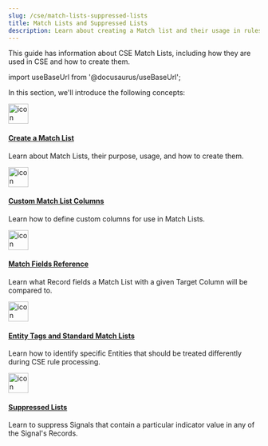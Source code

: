 ```yaml
---
slug: /cse/match-lists-suppressed-lists
title: Match Lists and Suppressed Lists
description: Learn about creating a Match list and their usage in rules.
---
```


This guide has information about CSE Match Lists, including how they are used in CSE and how to create them.

import useBaseUrl from '@docusaurus/useBaseUrl';

In this section, we'll introduce the following concepts:

<div className="box-wrapper" markdown="1">
<div className="box smallbox1 card">
  <div className="container">
  <a href="/docs/cse/match-lists-suppressed-lists/create-match-list"><img src={useBaseUrl('img/icons/operations/matching-list.png')} alt="icon" width="40"/><h4>Create a Match List</h4></a>
  <p>Learn about Match Lists, their purpose, usage, and how to create them. </p>
  </div>
</div>
<div className="box smallbox2 card">
  <div className="container">
  <a href="/docs/cse/match-lists-suppressed-lists/custom-match-list-columns"><img src={useBaseUrl('img/icons/operations/matching-list.png')} alt="icon" width="40"/><h4>Custom Match List Columns</h4></a>
  <p>Learn how to define custom columns for use in Match Lists.</p>
  </div>
</div>
<div className="box smallbox3 card">
  <div className="container">
  <a href="/docs/cse/match-lists-suppressed-lists/match-fields-reference"><img src={useBaseUrl('img/icons/operations/matching-list.png')} alt="icon" width="40"/><h4>Match Fields Reference</h4></a>
  <p>Learn what Record fields a Match List with a given Target Column will be compared to.</p>
  </div>
</div>
<div className="box smallbox4 card">
  <div className="container">
  <a href="/docs/cse/match-lists-suppressed-lists/standard-match-lists"><img src={useBaseUrl('img/icons/operations/matching-list.png')} alt="icon" width="40"/><h4>Entity Tags and Standard Match Lists</h4></a>
  <p>Learn how to identify specific Entities that should be treated differently during CSE rule processing.</p>
  </div>
</div>
<div className="box smallbox5 card">
  <div className="container">
  <a href="/docs/cse/match-lists-suppressed-lists/suppressed-lists"><img src={useBaseUrl('img/icons/operations/matching-list.png')} alt="icon" width="40"/><h4>Suppressed Lists</h4></a>
  <p>Learn to suppress Signals that contain a particular indicator value in any of the Signal's Records.</p>
  </div>
</div>
</div>
